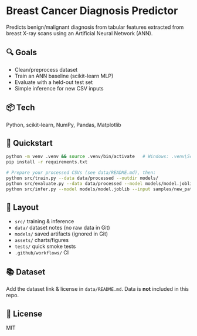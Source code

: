
# Breast Cancer Diagnosis Predictor

Predicts benign/malignant diagnosis from tabular features extracted from breast X-ray scans using an Artificial Neural Network (ANN).



## 🔍 Goals
- Clean/preprocess dataset
- Train an ANN baseline (scikit-learn MLP)
- Evaluate with a held-out test set
- Simple inference for new CSV inputs

## 📦 Tech
Python, scikit-learn, NumPy, Pandas, Matplotlib

## 🚀 Quickstart
```bash
python -m venv .venv && source .venv/bin/activate   # Windows: .venv\Scripts\activate
pip install -r requirements.txt

# Prepare your processed CSVs (see data/README.md), then:
python src/train.py --data data/processed --outdir models/
python src/evaluate.py --data data/processed --model models/model.joblib
python src/infer.py --model models/model.joblib --input samples/new_patients.csv --output predictions.csv
```

## 📁 Layout
- `src/` training & inference
- `data/` dataset notes (no raw data in Git)
- `models/` saved artifacts (ignored in Git)
- `assets/` charts/figures
- `tests/` quick smoke tests
- `.github/workflows/` CI

## 📚 Dataset
Add the dataset link & license in `data/README.md`.
Data is **not** included in this repo.

## 🧾 License
MIT

